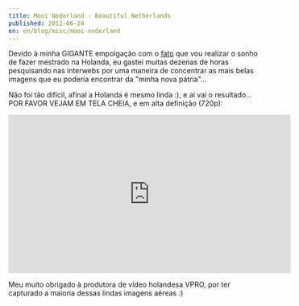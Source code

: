 ```yaml
---
title: Mooi Nederland - Beautiful Netherlands
published: 2012-06-24
en: en/blog/misc/mooi-nederland
---
```


Devido à minha GIGANTE empolgação com o [fato][1] que vou realizar o sonho de fazer mestrado na Holanda,
eu gastei muitas dezenas de horas pesquisando nas interwebs por uma maneira de concentrar as mais belas imagens que eu poderia encontrar da "minha nova pátria"...

Não foi tão difícil, afinal a Holanda é mesmo linda :), e aí vai o resultado...
POR FAVOR VEJAM EM TELA CHEIA, e em alta definição (720p):

<iframe width="560" height="315" src="http://www.youtube.com/embed/j5nqowF4YQs" frameborder="0" allowfullscreen></iframe>

Meu muito obrigado à produtora de vídeo holandesa VPRO, por ter capturado a maioria dessas lindas imagens aéreas :)

[1]: </pt/blog/ac/sol-iustitiae-ilustra-nos>
